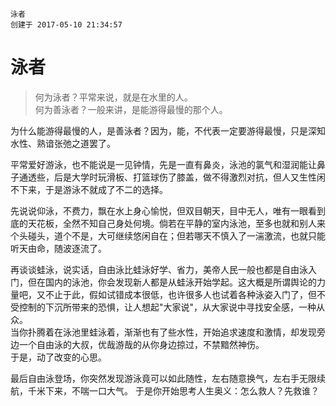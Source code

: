```
泳者
创建于 2017-05-10 21:34:57
```
# 泳者
>何为泳者？平常来说，就是在水里的人。  
>何为善泳者？一般来讲，是能游得最慢的那个人。

为什么能游得最慢的人，是善泳者？因为，能，不代表一定要游得最慢，只是深知水性、熟谙张弛之道罢了。

平常爱好游泳，也不能说是一见钟情，先是一直有鼻炎，泳池的氯气和湿润能让鼻子通透些，后是大学时玩滑板、打篮球伤了膝盖，做不得激烈对抗，但人又生性闲不下来，于是游泳不就成了不二的选择。

先说说仰泳，不费力，飘在水上身心愉悦，但双目朝天，目中无人，唯有一眼看到底的天花板，全然不知自己身处何境。倘若在平静的室内泳池，至多也就和别人来个头碰头，道个不是，大可继续悠闲自在；但若哪天不慎入了一湍激流，也就只能听天由命，随波逐流了。

再谈谈蛙泳，说实话，自由泳比蛙泳好学、省力，美帝人民一般也都是自由泳入门，但在国内的泳池，你会发现新人都是从蛙泳开始学起。这大概是所谓舆论的力量吧，又不止于此，假如试错成本很低，也许很多人也试着各种泳姿入门了，但不受控制的下沉所带来的恐惧，让人想起"大家说"，从大家说中寻找安全感，一种从众。  
当你扑腾着在泳池里蛙泳着，渐渐也有了些水性，开始追求速度和激情，却发现旁边一个自由泳的大叔，优哉游哉的从你身边掠过，不禁黯然神伤。  
于是，动了改变的心思。

最后自由泳登场，你突然发现游泳竟可以如此随性，左右随意换气，左右手无限续航，千米下来，不喘一口大气。 于是你开始思考人生奥义：怎么救人？先救谁？

[l1]: http://info.sports.sina.com.cn/rank/swimming.php "游泳世界纪录"
